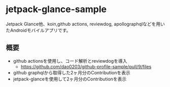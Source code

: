 # jetpack-glance-sample
Jetpack Glance他、koin,github actions, reviewdog, apollographqlなどを用いたAndroidモバイルアプリです。

## 概要
- github actionsを使用し、コード解析とreviewdogを導入
  - https://github.com/dao0203/github-profile-sample/pull/9/files
- github graphqlから取得した2ヶ月分のContributionを表示
- jetpack-glanceを使用して2ヶ月分のContributionを表示
